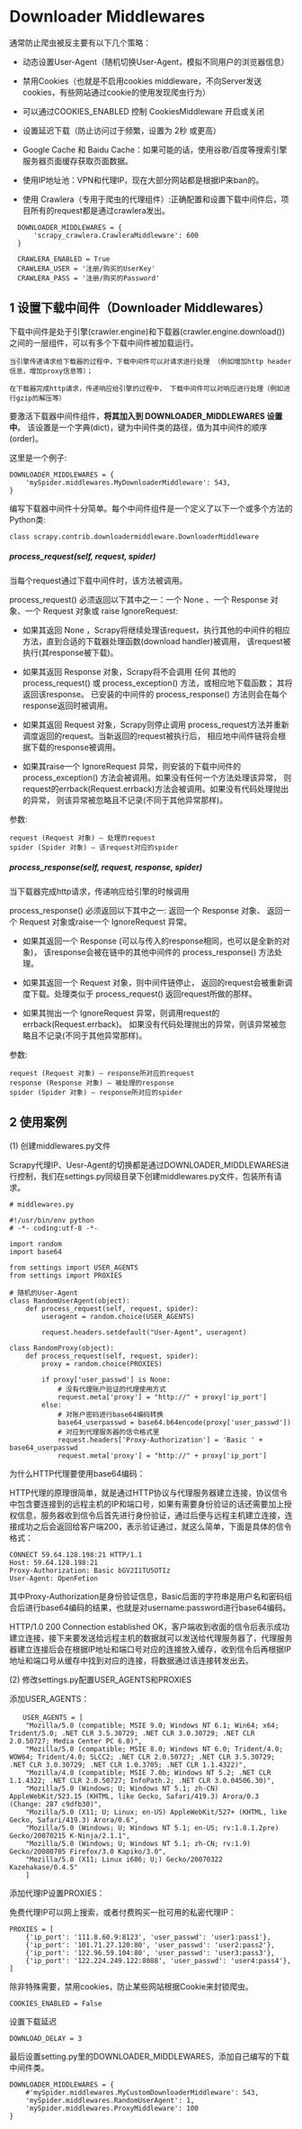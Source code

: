 # Downloader Middlewares

通常防止爬虫被反主要有以下几个策略：

- 动态设置User-Agent（随机切换User-Agent，模拟不同用户的浏览器信息）

- 禁用Cookies（也就是不启用cookies middleware，不向Server发送cookies，有些网站通过cookie的使用发现爬虫行为）

- 可以通过COOKIES_ENABLED 控制 CookiesMiddleware 开启或关闭
- 设置延迟下载（防止访问过于频繁，设置为 2秒 或更高）

- Google Cache 和 Baidu Cache：如果可能的话，使用谷歌/百度等搜索引擎服务器页面缓存获取页面数据。

- 使用IP地址池：VPN和代理IP，现在大部分网站都是根据IP来ban的。

- 使用 Crawlera（专用于爬虫的代理组件）:正确配置和设置下载中间件后，项目所有的request都是通过crawlera发出。
```
  DOWNLOADER_MIDDLEWARES = {
      'scrapy_crawlera.CrawleraMiddleware': 600
  }

  CRAWLERA_ENABLED = True
  CRAWLERA_USER = '注册/购买的UserKey'
  CRAWLERA_PASS = '注册/购买的Password'
```
## 1 设置下载中间件（Downloader Middlewares）

下载中间件是处于引擎(crawler.engine)和下载器(crawler.engine.download())之间的一层组件，可以有多个下载中间件被加载运行。

    当引擎传递请求给下载器的过程中，下载中间件可以对请求进行处理 （例如增加http header信息，增加proxy信息等）；

    在下载器完成http请求，传递响应给引擎的过程中， 下载中间件可以对响应进行处理（例如进行gzip的解压等）

要激活下载器中间件组件，**将其加入到 DOWNLOADER_MIDDLEWARES 设置中**。 该设置是一个字典(dict)，键为中间件类的路径，值为其中间件的顺序(order)。

这里是一个例子:
```
DOWNLOADER_MIDDLEWARES = {
    'mySpider.middlewares.MyDownloaderMiddleware': 543,
}
```

编写下载器中间件十分简单。每个中间件组件是一个定义了以下一个或多个方法的Python类:
```
class scrapy.contrib.downloadermiddleware.DownloaderMiddleware
```

##### process_request(self, request, spider)
当每个request通过下载中间件时，该方法被调用。

process_request() 必须返回以下其中之一：一个 None 、一个 Response 对象、一个 Request 对象或 raise IgnoreRequest:

- 如果其返回 None ，Scrapy将继续处理该request，执行其他的中间件的相应方法，直到合适的下载器处理函数(download handler)被调用， 该request被执行(其response被下载)。

- 如果其返回 Response 对象，Scrapy将不会调用 任何 其他的 process_request() 或 process_exception() 方法，或相应地下载函数； 其将返回该response。 已安装的中间件的 process_response() 方法则会在每个response返回时被调用。

- 如果其返回 Request 对象，Scrapy则停止调用 process_request方法并重新调度返回的request。当新返回的request被执行后， 相应地中间件链将会根据下载的response被调用。

- 如果其raise一个 IgnoreRequest 异常，则安装的下载中间件的 process_exception() 方法会被调用。如果没有任何一个方法处理该异常， 则request的errback(Request.errback)方法会被调用。如果没有代码处理抛出的异常， 则该异常被忽略且不记录(不同于其他异常那样)。

参数:

    request (Request 对象) – 处理的request
    spider (Spider 对象) – 该request对应的spider

##### process_response(self, request, response, spider)

当下载器完成http请求，传递响应给引擎的时候调用

process_response() 必须返回以下其中之一: 返回一个 Response 对象、 返回一个 Request 对象或raise一个 IgnoreRequest 异常。

- 如果其返回一个 Response (可以与传入的response相同，也可以是全新的对象)， 该response会被在链中的其他中间件的 process_response() 方法处理。

- 如果其返回一个 Request 对象，则中间件链停止， 返回的request会被重新调度下载。处理类似于 process_request() 返回request所做的那样。

- 如果其抛出一个 IgnoreRequest 异常，则调用request的errback(Request.errback)。 如果没有代码处理抛出的异常，则该异常被忽略且不记录(不同于其他异常那样)。

参数:

    request (Request 对象) – response所对应的request
    response (Response 对象) – 被处理的response
    spider (Spider 对象) – response所对应的spider

## 2 使用案例

(1) 创建middlewares.py文件

Scrapy代理IP、Uesr-Agent的切换都是通过DOWNLOADER_MIDDLEWARES进行控制，我们在settings.py同级目录下创建middlewares.py文件，包装所有请求。
```
# middlewares.py

#!/usr/bin/env python
# -*- coding:utf-8 -*-

import random
import base64

from settings import USER_AGENTS
from settings import PROXIES

# 随机的User-Agent
class RandomUserAgent(object):
    def process_request(self, request, spider):
        useragent = random.choice(USER_AGENTS)

        request.headers.setdefault("User-Agent", useragent)

class RandomProxy(object):
    def process_request(self, request, spider):
        proxy = random.choice(PROXIES)

        if proxy['user_passwd'] is None:
            # 没有代理账户验证的代理使用方式
            request.meta['proxy'] = "http://" + proxy['ip_port']
        else:
            # 对账户密码进行base64编码转换
            base64_userpasswd = base64.b64encode(proxy['user_passwd'])
            # 对应到代理服务器的信令格式里
            request.headers['Proxy-Authorization'] = 'Basic ' + base64_userpasswd
            request.meta['proxy'] = "http://" + proxy['ip_port']
```

为什么HTTP代理要使用base64编码：

HTTP代理的原理很简单，就是通过HTTP协议与代理服务器建立连接，协议信令中包含要连接到的远程主机的IP和端口号，如果有需要身份验证的话还需要加上授权信息，服务器收到信令后首先进行身份验证，通过后便与远程主机建立连接，连接成功之后会返回给客户端200，表示验证通过，就这么简单，下面是具体的信令格式：

    CONNECT 59.64.128.198:21 HTTP/1.1
    Host: 59.64.128.198:21
    Proxy-Authorization: Basic bGV2I1TU5OTIz
    User-Agent: OpenFetion

其中Proxy-Authorization是身份验证信息，Basic后面的字符串是用户名和密码组合后进行base64编码的结果，也就是对username:password进行base64编码。

HTTP/1.0 200 Connection established
OK，客户端收到收面的信令后表示成功建立连接，接下来要发送给远程主机的数据就可以发送给代理服务器了，代理服务器建立连接后会在根据IP地址和端口号对应的连接放入缓存，收到信令后再根据IP地址和端口号从缓存中找到对应的连接，将数据通过该连接转发出去。

(2) 修改settings.py配置USER_AGENTS和PROXIES

添加USER_AGENTS：
```
　　USER_AGENTS = [
    "Mozilla/5.0 (compatible; MSIE 9.0; Windows NT 6.1; Win64; x64; Trident/5.0; .NET CLR 3.5.30729; .NET CLR 3.0.30729; .NET CLR 2.0.50727; Media Center PC 6.0)",
    "Mozilla/5.0 (compatible; MSIE 8.0; Windows NT 6.0; Trident/4.0; WOW64; Trident/4.0; SLCC2; .NET CLR 2.0.50727; .NET CLR 3.5.30729; .NET CLR 3.0.30729; .NET CLR 1.0.3705; .NET CLR 1.1.4322)",
    "Mozilla/4.0 (compatible; MSIE 7.0b; Windows NT 5.2; .NET CLR 1.1.4322; .NET CLR 2.0.50727; InfoPath.2; .NET CLR 3.0.04506.30)",
    "Mozilla/5.0 (Windows; U; Windows NT 5.1; zh-CN) AppleWebKit/523.15 (KHTML, like Gecko, Safari/419.3) Arora/0.3 (Change: 287 c9dfb30)",
    "Mozilla/5.0 (X11; U; Linux; en-US) AppleWebKit/527+ (KHTML, like Gecko, Safari/419.3) Arora/0.6",
    "Mozilla/5.0 (Windows; U; Windows NT 5.1; en-US; rv:1.8.1.2pre) Gecko/20070215 K-Ninja/2.1.1",
    "Mozilla/5.0 (Windows; U; Windows NT 5.1; zh-CN; rv:1.9) Gecko/20080705 Firefox/3.0 Kapiko/3.0",
    "Mozilla/5.0 (X11; Linux i686; U;) Gecko/20070322 Kazehakase/0.4.5"
    ]
```

添加代理IP设置PROXIES：

免费代理IP可以网上搜索，或者付费购买一批可用的私密代理IP：
```
PROXIES = [
    {'ip_port': '111.8.60.9:8123', 'user_passwd': 'user1:pass1'},
    {'ip_port': '101.71.27.120:80', 'user_passwd': 'user2:pass2'},
    {'ip_port': '122.96.59.104:80', 'user_passwd': 'user3:pass3'},
    {'ip_port': '122.224.249.122:8088', 'user_passwd': 'user4:pass4'},
]
```
除非特殊需要，禁用cookies，防止某些网站根据Cookie来封锁爬虫。

    COOKIES_ENABLED = False

设置下载延迟

    DOWNLOAD_DELAY = 3

最后设置setting.py里的DOWNLOADER_MIDDLEWARES，添加自己编写的下载中间件类。

    DOWNLOADER_MIDDLEWARES = {
        #'mySpider.middlewares.MyCustomDownloaderMiddleware': 543,
        'mySpider.middlewares.RandomUserAgent': 1,
        'mySpider.middlewares.ProxyMiddleware': 100
    }
